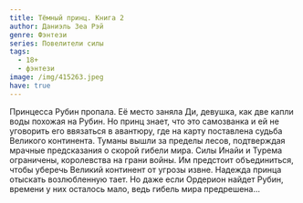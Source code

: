 ```yaml
---
title: Тёмный принц. Книга 2
author: Даниэль Зеа Рэй
genre: Фэнтези
series: Повелители силы
tags:
  - 18+
  - фэнтези
image: /img/415263.jpeg
have: true
---
```

Принцесса Рубин пропала. Её место заняла Ди, девушка, как две капли воды похожая на Рубин. Но принц знает, что это самозванка и ей не уговорить его ввязаться в авантюру, где на карту поставлена судьба Великого континента. Туманы вышли за пределы лесов, подтверждая мрачные предсказания о скорой гибели мира. Силы Инайи и Турема ограничены, королевства на грани войны. Им предстоит объединиться, чтобы уберечь Великий континент от угрозы извне. Надежда принца отыскать возлюбленную тает. Но даже если Ордерион найдет Рубин, времени у них осталось мало, ведь гибель мира предрешена…